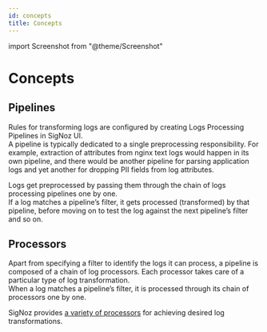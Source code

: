 ```yaml
---
id: concepts
title: Concepts
---
```


import Screenshot from "@theme/Screenshot"

# Concepts

## Pipelines
Rules for transforming logs are configured by creating Logs Processing Pipelines in SigNoz UI.  
A pipeline is typically dedicated to a single preprocessing responsibility.
For example, extraction of attributes from nginx text logs would happen in
its own pipeline, and there would be another pipeline for parsing application
logs and yet another for dropping PII fields from log attributes.

<Screenshot
    alt="A list of pipelines, each addressing a single responsibility"
    src="/img/logs/pipelines/pipelines-list.png"
    title="A list of pipelines, each addressing a single responsibility"
/>

Logs get preprocessed by passing them through the chain of logs processing pipelines one by one.  
If a log matches a pipeline’s filter, it gets processed (transformed) by
that pipeline, before moving on to test the log against the next pipeline’s filter and so on.

## Processors
Apart from specifying a filter to identify the logs it can process,
a pipeline is composed of a chain of log processors. Each processor takes care of a particular type of log transformation.  
When a log matches a pipeline’s filter, it is processed through its chain of processors one by one.  


<Screenshot
    alt="Processors for an Nginx pipeline"
    src="/img/logs/pipelines/nginx-pipeline-processors.png"
    title="Processors for an Nginx pipeline"
/>


SigNoz provides [a variety of processors](/docs/logs-pipelines/processors.md) for achieving desired log transformations.